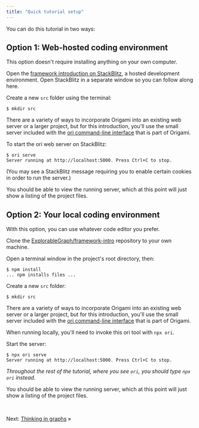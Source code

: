 ```yaml
---
title: "Quick tutorial setup"
---
```


You can do this tutorial in two ways:

## Option 1: Web-hosted coding environment

This option doesn't require installing anything on your own computer.

<span class="tutorialStep"></span> Open the [framework introduction on StackBlitz](https://stackblitz.com/github/ExplorableGraph/framework-intro), a hosted development environment. Open StackBlitz in a separate window so you can follow along here.

<span class="tutorialStep"></span> Create a new `src` folder using the terminal:

```console
$ mkdir src
```

There are a variety of ways to incorporate Origami into an existing web server or a larger project, but for this introduction, you'll use the small server included with the [ori command-line interface](/cli) that is part of Origami.

<span class="tutorialStep"></span> To start the ori web server on StackBlitz:

```console
$ ori serve
Server running at http://localhost:5000. Press Ctrl+C to stop.
```

(You may see a StackBlitz message requiring you to enable certain cookies in order to run the server.)

You should be able to view the running server, which at this point will just show a listing of the project files.

## Option 2: Your local coding environment

With this option, you can use whatever code editor you prefer.

<span class="tutorialStep"></span> Clone the [ExplorableGraph/framework-intro](https://github.com/ExplorableGraph/framework-intro) repository to your own machine.

<span class="tutorialStep"></span> Open a terminal window in the project's root directory, then:

```console
$ npm install
... npm installs files ...
```

<span class="tutorialStep"></span> Create a new `src` folder:

```console
$ mkdir src
```

There are a variety of ways to incorporate Origami into an existing web server or a larger project, but for this introduction, you'll use the small server included with the [ori command-line interface](/cli) that is part of Origami.

When running locally, you'll need to invoke this ori tool with `npx ori`.

<span class="tutorialStep"></span> Start the server:

```console
$ npx ori serve
Server running at http://localhost:5000. Press Ctrl+C to stop.
```

_Throughout the rest of the tutorial, where you see `ori`, you should type `npx ori` instead._

You should be able to view the running server, which at this point will just show a listing of the project files.

&nbsp;

Next: [Thinking in graphs](intro1.html) »
